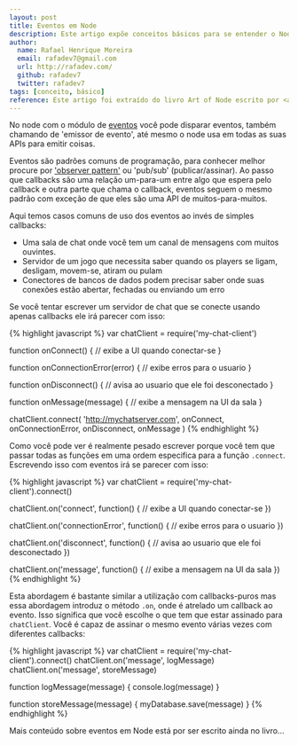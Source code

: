 ```yaml
---
layout: post
title: Eventos em Node
description: Este artigo expõe conceitos básicos para se entender o Node do livro A arte do Node.
author:
  name: Rafael Henrique Moreira
  email: rafadev7@gmail.com
  url: http://rafadev.com/
  github: rafadev7
  twitter: rafadev7
tags: [conceito, básico]
reference: Este artigo foi extraído do livro Art of Node escrito por <a href="http://maxogden.com/">Max Ogden</a>, traduzido por <a href="http://kaiquewdev.nodester.com/">Kaique Silva</a> e revisada por <a href="http://rafadev.com/">mim</a>. Ele está disponível no <a href="https://github.com/fth-ship/art-of-node">repositório do github</a> sobre a licença <a href="http://creativecommons.org/licenses/by/2.0/">Creative Commons Attribution</a>.
---
```

No node com o módulo de [eventos](http://nodejs.org/api/events.html) você pode disparar eventos, também chamando de 'emissor de evento', até mesmo o node usa em todas as suas APIs para emitir coisas.

Eventos são padrões comuns de programação, para conhecer melhor procure por ['observer pattern'](http://en.wikipedia.org/wiki/Observer_pattern) ou 'pub/sub' (publicar/assinar). Ao passo que callbacks são uma relação um-para-um entre algo que espera pelo callback e outra parte que chama o callback, eventos seguem o mesmo padrão com exceção de que eles são uma API de muitos-para-muitos.

Aqui temos casos comuns de uso dos eventos ao invés de simples callbacks:

- Uma sala de chat onde você tem um canal de mensagens com muitos ouvintes.
- Servidor de um jogo que necessita saber quando os players se ligam, desligam, movem-se, atiram ou pulam
- Conectores de bancos de dados podem precisar saber onde suas conexões estão abertar, fechadas ou enviando um erro

Se você tentar escrever um servidor de chat que se conecte usando apenas callbacks ele irá parecer com isso:

{% highlight javascript %}
var chatClient = require('my-chat-client')

function onConnect() {
  // exibe a UI quando conectar-se
}

function onConnectionError(error) {
  // exibe erros para o usuario
}

function onDisconnect() {
 // avisa ao usuario que ele foi desconectado
}

function onMessage(message) {
 // exibe a mensagem na UI da sala
}

chatClient.connect(
  'http://mychatserver.com',
  onConnect,
  onConnectionError,
  onDisconnect,
  onMessage
)
{% endhighlight %}

Como você pode ver é realmente pesado escrever porque você tem que passar todas as funções em uma ordem especifica para a função `.connect`. Escrevendo isso com eventos irá se parecer com isso:

{% highlight javascript %}
var chatClient = require('my-chat-client').connect()

chatClient.on('connect', function() {
  // exibe a UI quando conectar-se
}) 

chatClient.on('connectionError', function() {
  // exibe erros para o usuario
})

chatClient.on('disconnect', function() {
  // avisa ao usuario que ele foi desconectado
})

chatClient.on('message', function() {
  // exibe a mensagem na UI da sala
})
{% endhighlight %}

Esta abordagem é bastante similar a utilização com callbacks-puros mas essa abordagem introduz o método `.on`, onde é atrelado um callback ao evento. Isso significa que você escolhe o que tem que estar assinado para `chatClient`. Você é capaz de assinar o mesmo evento várias vezes com diferentes callbacks:

{% highlight javascript %}
var chatClient = require('my-chat-client').connect()
chatClient.on('message', logMessage)
chatClient.on('message', storeMessage)

function logMessage(message) {
  console.log(message)
}

function storeMessage(message) {
  myDatabase.save(message)
}
{% endhighlight %}

Mais conteúdo sobre eventos em Node está por ser escrito ainda no livro...
